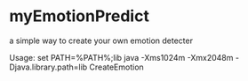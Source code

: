 # myEmotionPredict
a simple way to create your own emotion detecter

Usage:
set PATH=%PATH%;lib
java -Xms1024m -Xmx2048m -Djava.library.path=lib CreateEmotion


